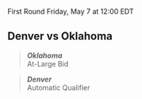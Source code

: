 First Round
Friday, May 7 at 12:00 EDT
## Denver vs Oklahoma

> ***Oklahoma***  
> At-Large Bid

> ***Denver***  
> Automatic Qualifier